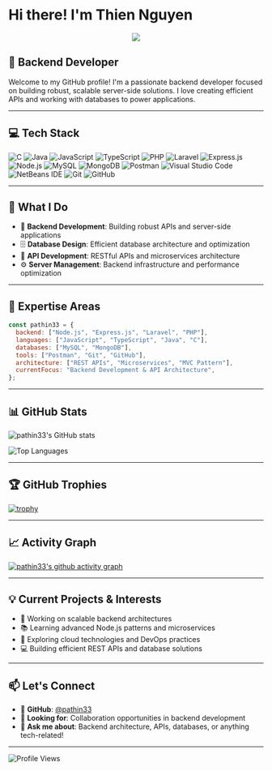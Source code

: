 # Hi there! I'm Thien Nguyen

<div align="center">
  <img src="https://i.pinimg.com/originals/50/0d/05/500d05bcbc3c80383458ee245122acb8.gif" >
</div>

## 🚀 Backend Developer

Welcome to my GitHub profile! I'm a passionate backend developer focused on building robust, scalable server-side solutions. I love creating efficient APIs and working with databases to power applications.

---

## 💻 Tech Stack

![C](https://img.shields.io/badge/C-00599C?style=for-the-badge&logo=c&logoColor=white)
![Java](https://img.shields.io/badge/Java-ED8B00?style=for-the-badge&logo=openjdk&logoColor=white)
![JavaScript](https://img.shields.io/badge/JavaScript-F7DF1E?style=for-the-badge&logo=javascript&logoColor=black)
![TypeScript](https://img.shields.io/badge/TypeScript-007ACC?style=for-the-badge&logo=typescript&logoColor=white)
![PHP](https://img.shields.io/badge/PHP-777BB4?style=for-the-badge&logo=php&logoColor=white)
![Laravel](https://img.shields.io/badge/Laravel-FF2D20?style=for-the-badge&logo=laravel&logoColor=white)
![Express.js](https://img.shields.io/badge/Express.js-404D59?style=for-the-badge&logo=express&logoColor=white)
![Node.js](https://img.shields.io/badge/Node.js-43853D?style=for-the-badge&logo=node.js&logoColor=white)
![MySQL](https://img.shields.io/badge/MySQL-00000F?style=for-the-badge&logo=mysql&logoColor=white)
![MongoDB](https://img.shields.io/badge/MongoDB-4EA94B?style=for-the-badge&logo=mongodb&logoColor=white)
![Postman](https://img.shields.io/badge/Postman-FF6C37?style=for-the-badge&logo=postman&logoColor=white)
![Visual Studio Code](https://img.shields.io/badge/Visual%20Studio%20Code-0078d7.svg?style=for-the-badge&logo=visual-studio-code&logoColor=white)
![NetBeans IDE](https://img.shields.io/badge/NetBeansIDE-1B6AC6.svg?style=for-the-badge&logo=apache-netbeans-ide&logoColor=white)
![Git](https://img.shields.io/badge/Git-F05032?style=for-the-badge&logo=git&logoColor=white)
![GitHub](https://img.shields.io/badge/GitHub-100000?style=for-the-badge&logo=github&logoColor=white)

---

## 🎯 What I Do

- 🔧 **Backend Development**: Building robust APIs and server-side applications
- 🗄️ **Database Design**: Efficient database architecture and optimization
- 🚀 **API Development**: RESTful APIs and microservices architecture
- ⚙️ **Server Management**: Backend infrastructure and performance optimization

---

## 🌟 Expertise Areas

```javascript
const pathin33 = {
  backend: ["Node.js", "Express.js", "Laravel", "PHP"],
  languages: ["JavaScript", "TypeScript", "Java", "C"],
  databases: ["MySQL", "MongoDB"],
  tools: ["Postman", "Git", "GitHub"],
  architecture: ["REST APIs", "Microservices", "MVC Pattern"],
  currentFocus: "Backend Development & API Architecture",
};
```

---

## 📊 GitHub Stats

![pathin33's GitHub stats](https://github-readme-stats.vercel.app/api?username=pathin33&show_icons=true&theme=tokyonight)

![Top Languages](https://github-readme-stats.vercel.app/api/top-langs/?username=pathin33&layout=compact&theme=tokyonight)

---

## 🏆 GitHub Trophies

[![trophy](https://github-profile-trophy.vercel.app/?username=pathin33&theme=tokyonight)](https://github.com/ryo-ma/github-profile-trophy)

---

## 📈 Activity Graph

[![pathin33's github activity graph](https://github-readme-activity-graph.vercel.app/graph?username=pathin33&theme=tokyo-night)](https://github.com/ashutosh00710/github-readme-activity-graph)

---

## 💡 Current Projects & Interests

- 🔨 Working on scalable backend architectures
- 📚 Learning advanced Node.js patterns and microservices
- 🌱 Exploring cloud technologies and DevOps practices
- 💻 Building efficient REST APIs and database solutions

---

## 📫 Let's Connect

- 💼 **GitHub**: [@pathin33](https://github.com/pathin33)
- 🚀 **Looking for**: Collaboration opportunities in backend development
- 💬 **Ask me about**: Backend architecture, APIs, databases, or anything tech-related!

---

![Profile Views](https://komarev.com/ghpvc/?username=pathin33&color=blueviolet&style=flat-square&label=Profile+Views)
